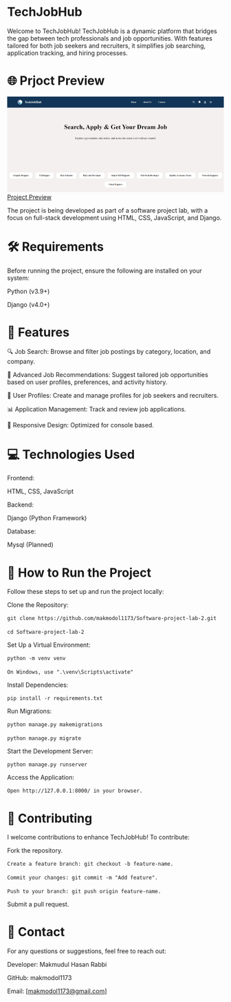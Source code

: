 # TechJobHub

Welcome to TechJobHub! TechJobHub is a dynamic platform that bridges the gap between tech professionals and job opportunities. With features tailored for both job seekers and recruiters, it simplifies job searching, application tracking, and hiring processes.

# 🌐 Prjoct Preview

<img src="/dashboard.png">
<a href="https://github.com/makmodol1173/Software-project-lab-2" target="_blank">Project Preview</a>

The project is being developed as part of a software project lab, with a focus on full-stack development using HTML, CSS, JavaScript, and Django.

# 🛠 Requirements
Before running the project, ensure the following are installed on your system:

Python (v3.9+)

Django (v4.0+)

# 🌟 Features

🔍 Job Search: Browse and filter job postings by category, location, and company.

🌟 Advanced Job Recommendations: Suggest tailored job opportunities based on user profiles, preferences, and activity history.

📝 User Profiles: Create and manage profiles for job seekers and recruiters.

📊 Application Management: Track and review job applications.

🎯 Responsive Design: Optimized for console based.

# 💻 Technologies Used

Frontend:

HTML, CSS, JavaScript

Backend:

Django (Python Framework)

Database:

Mysql (Planned)

# 📜 How to Run the Project

Follow these steps to set up and run the project locally:

Clone the Repository:

    git clone https://github.com/makmodol1173/Software-project-lab-2.git

    cd Software-project-lab-2

Set Up a Virtual Environment:

    python -m venv venv

    On Windows, use ".\venv\Scripts\activate"

Install Dependencies:

    pip install -r requirements.txt

Run Migrations:

    python manage.py makemigrations

    python manage.py migrate

Start the Development Server:

    python manage.py runserver

Access the Application:

    Open http://127.0.0.1:8000/ in your browser.

# 🤝 Contributing

I welcome contributions to enhance TechJobHub! To contribute:

Fork the repository.

    Create a feature branch: git checkout -b feature-name.

    Commit your changes: git commit -m "Add feature".

    Push to your branch: git push origin feature-name.

Submit a pull request.

# 📧 Contact

For any questions or suggestions, feel free to reach out:

Developer: Makmudul Hasan Rabbi

GitHub: makmodol1173

Email: [makmodol1173@gmail.com]

